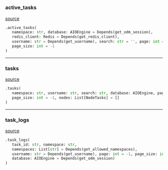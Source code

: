#


### active_tasks
[source](https://github.com/llxp/chain-factory/blob/master/api/routes/v1/task.py/#L26)
```python
.active_tasks(
   namespace: str, database: AIOEngine = Depends(get_odm_session),
   redis_client: Redis = Depends(get_redis_client),
   username: str = Depends(get_username), search: str = '', page: int = -1,
   page_size: int = -1
)
```


----


### tasks
[source](https://github.com/llxp/chain-factory/blob/master/api/routes/v1/task.py/#L75)
```python
.tasks(
   namespace: str, username: str, search: str, database: AIOEngine, page: int = -1,
   page_size: int = -1, nodes: List[NodeTasks] = []
)
```


----


### task_logs
[source](https://github.com/llxp/chain-factory/blob/master/api/routes/v1/task.py/#L158)
```python
.task_logs(
   task_id: str, namespace: str,
   namespaces: List[str] = Depends(get_allowed_namespaces),
   username: str = Depends(get_username), page: int = -1, page_size: int = -1,
   database: AIOEngine = Depends(get_odm_session)
)
```

